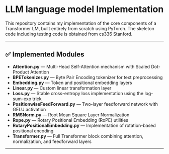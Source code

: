 #  LLM language model Implementation

This repository contains my implementation of the core components of a Transformer LM, built entirely from scratch using PyTorch. The skeleton code including testing code is obtained from cs336 Stanford.

---

## ✅ Implemented Modules

- **Attention.py** — Multi-Head Self-Attention mechanism with Scaled Dot-Product Attention  
- **BPETokenizer.py** — Byte Pair Encoding tokenizer for text preprocessing  
- **Embedding.py** — Token and positional embedding layers  
- **Linear.py** — Custom linear transformation layer  
- **Loss.py** — Stable cross-entropy loss implementation using the log-sum-exp trick  
- **PositionwiseFeedForward.py** — Two-layer feedforward network with GELU activation  
- **RMSNorm.py** — Root Mean Square Layer Normalization  
- **Rope.py** — Rotary Positional Embedding (RoPE) utilities  
- **RotaryPositionalEmbedding.py** — Implementation of rotation-based positional encoding  
- **Transformer.py** — Full Transformer block combining attention, normalization, and feedforward layers  

---

## 
